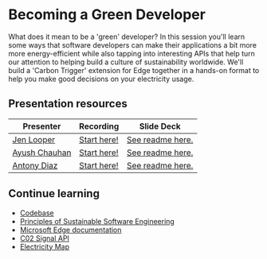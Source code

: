 # Becoming a Green Developer

What does it mean to be a 'green' developer? In this session you'll learn some ways that software developers can make their applications a bit more more energy-efficient while also tapping into interesting APIs that help turn our attention to helping build a culture of sustainability worldwide. We'll build a 'Carbon Trigger' extension for Edge together in a hands-on format to help you make good decisions on your electricity usage.

## Presentation resources

| Presenter | Recording | Slide Deck |
| - | - | - |
| [Jen Looper](https://twitter.com/jenlooper) | [Start here!](https://myignite.microsoft.com/sessions/e688fdbe-73d6-45d9-bf8b-f7033b2741ab) | [See readme here.](https://mybuild.azureedge.net/images/resourceDownloader.zip) |
| [Ayush Chauhan](https://twitter.com/heyayushh) | [Start here!](https://msit.microsoftstream.com/video/9f51a1ff-0400-96f3-2741-f1eaff04eeb4) | [See readme here.](https://mybuild.azureedge.net/images/resourceDownloader.zip) |
| [Antony Diaz](https://twitter.com/AntonyDiS) | [Start here!](https://myignite.microsoft.com/sessions/d3a5baf8-e5da-4cb9-ba23-dfeb663eb0ec) | [See readme here.](https://mybuild.azureedge.net/images/resourceDownloader.zip) |

## Continue learning

- [Codebase](https://github.com/jlooper/carbon-trigger-extension)
- [Principles of Sustainable Software Engineering](https://principles.green/)
- [Microsoft Edge documentation](https://docs.microsoft.com/microsoft-edge/?WT.mc_id=ignite2020-github-jelooper&WT.mc_id=ignite2020_techseries)
- [C02 Signal API](https://www.co2signal.com/)
- [Electricity Map](https://www.electricitymap.org/map)
